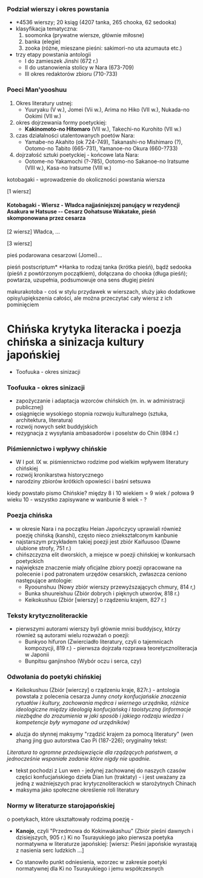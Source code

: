 
### Podział wierszy i okres powstania

- *4536 wierszy; 20 ksiąg (4207 tanka, 265 chooka, 62 sedooka)
- klasyfikacja tematyczna:
	1. soomonka (prywatne wiersze, głównie miłosne)
	2. banka (elegie)
	3. zooka (różne, mieszane pieśni:
		   sakimori-no uta
		   azumauta etc.)
- trzy etapy powstania antologii
	- I do zamieszek Jinshi (672 r.)
	- II do ustanowienia stolicy w Nara (673-709)
	- III okres redaktorów zbioru (710-733)




### Poeci Man'yooshuu

1. Okres literatury ustnej:
	- Yuuryaku (V w.), Jomei (Vii w.), Arima no Hiko (VII w.), Nukada-no Ookimi (VII w.)
2. okres dojrzewania formy poetyckiej:
	- **Kakinomoto-no Hitomaro** (VII w.), Takechi-no Kurohito (VII w.)
3. czas działalności utalentowanych poetów Nara:
	- Yamabe-no Akahito (ok 724-749), Takanashi-no Mishimaro (?), Ootomo-no Tabito (665-731), Yamanoe-no Okura (660-?733)
4. dojrzałość sztuki poetyckiej - końcowe lata Nara:
	- Ootome-no Yakamochi (?-785), Ootomo-no Sakanoe-no Iratsume (VIII w.), Kasa-no Iratsume (VIII w.)







kotobagaki - wprowadzenie do okoliczności powstania wiersza

[1 wiersz]
#### Kotobagaki - Wiersz - Władca najjaśniejszej panujący w rezydencji Asakura w Hatsuse -- Cesarz Oohatsuse Wakatake, pieśń skomponowana przez cesarza


[2 wiersz]
Władca, ...

[3 wiersz]

pieś podarowana cesarzowi (Jomei)...


pieśń postscriptum*
\*Hanka to rodzaj tanka (krótka pieśń), bądź sedooka (pieśń z powtórzonym początkiem), dołączana do chooka (długa pieśń); powtarza, uzupełnia, podsumowuje ona sens długiej pieśni


makurakotoba - coś w stylu przydawek w wierszach, służy jako dodatkowe opisy/upiększenia całości, ale można przeczytać cały wiersz z ich pominięciem



# Chińska krytyka literacka i poezja chińska a sinizacja kultury japońskiej


- Toofuuka - okres sinizacji


### Toofuuka - okres sinizacji

- zapożyczanie i adaptacja wzorców chińskich (m. in. w administracji publicznej)
- osiągnięcie wysokiego stopnia rozwoju kulturalnego (sztuka, architektura, literatura)
- rozwój nowych sekt buddyjskich
- rezygnacja z wysyłania ambasadorów i poselstw do Chin (894 r.)


### Piśmiennictwo i wpływy chińskie

- W I poł. IX w. piśmiennictwo rodzime pod wielkim wpływem literatury chińskiej
- rozwój kronikarstwa historycznego
- narodziny zbiorów krótkich opowieści i baśni setsuwa

kiedy powstało pismo Chińskie? między 8 i 10 wiekiem = 9 wiek / połowa 9 wieku
10 - wszystko zapisywane w wanbunie
8 wiek - ?



### Poezja chińska

- w okresie Nara i na początku Heian Japończycy uprawiali również poezję chińską (kanshi), często nieco zniekształconym kanbunie
- najstarszym przykładem takiej poezji jest zbiór Kaifuusoo (Dawne ulubione strofy, 751 r.)
- chińszczyzna elit dworskich, a miejsce w poezji chińskiej w konkursach poetyckich
- największe znaczenie miały oficjalne zbiory poezji opracowane na polecenie i pod patronatem urzędów cesarskich, zwłaszcza ceniono następujące antologie:
	- Ryoounshuu (Nowy zbiór wierszy przewyższających chmury, 814 r,)
	- Bunka shuureishuu (Zbiór dobrych i pięknych utworów, 818 r.)
	- Keikokushuu (Zbiór [wierszy] o rządzeniu krajem, 827 r.)


### Teksty krytycznoliterackie

- pierwszymi autorami wierszy byli głównie mnisi buddyjscy, którzy również są autorami wielu rozważań o poezji:
	- Bunkyoo hifuron (Zwierciadło literatury, czyli o tajemnicach kompozycji, 819 r.) - pierwsza dojrzała rozprawa teoretycznoliteracja w Japonii
	- Bunpitsu ganjinshoo (Wybór oczu i serca, czy)

### Odwołania do poetyki chińskiej

- Keikokushuu (Zbiór [wierczy] o rządzeniu kraje, 827r.) - antologia powstała z polecenia cesarza Junny
*cnoty konfucjańskie znaczenia rytuałów i kultury, zachowania mędrca i wiernego urzędnika, różnice ideologiczne między ideologią konfucjańską i taoistyczną (informacje niezbędne do zrozumienia w jaki sposób i jakiego rodzaju wiedza i kompetencje były wymagane od urzędników)*

- aluzja do słynnej maksymy "rządzić krajem za pomocą literatury" (wen zhang jing guo autorstwa Cao Pi (187-226); oryginalny tekst:

*Literatura to ogromne przedsięwzięcie dla rządzących państwem,
a jednocześnie wspaniałe zadanie które nigdy nie upadnie.*

- tekst pochodzi z Lun wen - jedynej zachowanej do naszych czasów części konfucjańskiego dzieła Dian lun (traktaty) - i jest uważany za jedną z ważniejszych prac krytycznoliterackich w starożytnych Chinach
- maksyma jako społeczne określenie roli literatury


### Normy w literaturze starojapońskiej
o poetykach, które ukształtowały rodzimą poezję -


- **Kanojo**, czyli "Przedmowa do Kokinwakashuu" (Zbiór pieśni dawnych i dzisiejszych, 905 r.) Ki no Tsurayukiego jako pierwsza poetyka normatywna w literaturze japońskiej:
[wiersz: Pieśni japońskie wyrastają z nasienia serc ludzkich ...]

- Co stanowiło punkt odniesienia, wzorzec w zakresie poetyki normatywnej dla Ki no Tsurayukiego i jemu współczesnych